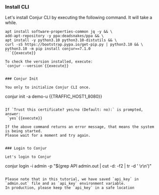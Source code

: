 
### Install CLI

Let's install Conjur CLI by executing the following command.   It will take a while.
```
apt install software-properties-common jq -y && \
add-apt-repository -y ppa:deadsnakes/ppa && \
apt install -y python3.10 python3.10-distutils && \
curl -sS https://bootstrap.pypa.io/get-pip.py | python3.10 && \
python3.10 -m pip install conjur==7.1.0
```{{execute}}

To check the version installed, execute:
`conjur --version`{{execute}}


### Conjur Init

You only to initialize Conjur CLI once.

```
conjur init  -a demo-u {{TRAFFIC_HOST1_8080}} 
```{{execute}}

If `Trust this certificate? yes/no (Default: no):` is prompted, answer:
 `yes`{{execute}}

If the above command returns an error message, that means the system is being started.
Please wait for a moment and try again.


### Login to Conjur

Let's login to Conjur
```
conjur login -i admin -p "$(grep API admin.out | cut -d: -f2 | tr -d ' \r\n')"
```{{execute}}

Please note that in this tutorial, we have saved `api_key` in `admin.out` file and as `api_key` environment variable.
In production, please keep the `api_key` in a safe location
